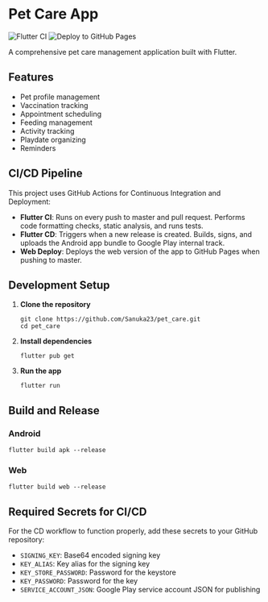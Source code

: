 # Pet Care App

![Flutter CI](https://github.com/Sanuka23/pet_care/actions/workflows/flutter-ci.yml/badge.svg)
![Deploy to GitHub Pages](https://github.com/Sanuka23/pet_care/actions/workflows/web-deploy.yml/badge.svg)

A comprehensive pet care management application built with Flutter.

## Features

- Pet profile management
- Vaccination tracking
- Appointment scheduling
- Feeding management
- Activity tracking
- Playdate organizing
- Reminders

## CI/CD Pipeline

This project uses GitHub Actions for Continuous Integration and Deployment:

- **Flutter CI**: Runs on every push to master and pull request. Performs code formatting checks, static analysis, and runs tests.
- **Flutter CD**: Triggers when a new release is created. Builds, signs, and uploads the Android app bundle to Google Play internal track.
- **Web Deploy**: Deploys the web version of the app to GitHub Pages when pushing to master.

## Development Setup

1. **Clone the repository**
   ```
   git clone https://github.com/Sanuka23/pet_care.git
   cd pet_care
   ```

2. **Install dependencies**
   ```
   flutter pub get
   ```

3. **Run the app**
   ```
   flutter run
   ```

## Build and Release

### Android

```
flutter build apk --release
```

### Web

```
flutter build web --release
```

## Required Secrets for CI/CD

For the CD workflow to function properly, add these secrets to your GitHub repository:

- `SIGNING_KEY`: Base64 encoded signing key
- `KEY_ALIAS`: Key alias for the signing key
- `KEY_STORE_PASSWORD`: Password for the keystore
- `KEY_PASSWORD`: Password for the key
- `SERVICE_ACCOUNT_JSON`: Google Play service account JSON for publishing
